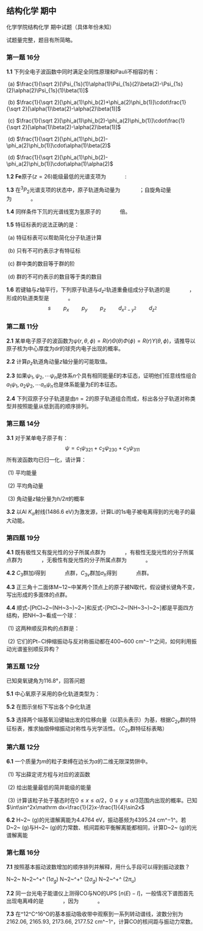 ## 结构化学 期中

化学学院结构化学 期中试题（具体年份未知）

试题量完整，题目有所简略。

### 第一题 16分

**1.1** 下列全电子波函数中同时满足全同性原理和Pauli不相容的有：

​	(a) $\frac{1}{\sqrt 2}[\Psi_{1s}(1)\alpha(1)\Psi_{1s}(2)\beta(2)-\Psi_{1s}(2)\alpha(2)\Psi_{1s}(1)\beta(1)]$

​	(b) $\frac{1}{\sqrt 2}[\phi_a(1)\phi_b(2)+\phi_a(2)\phi_b(1)]\cdot\frac{1}{\sqrt 2}[\alpha(1)\beta(2)-\alpha(2)\beta(1)]$

​	(c) $\frac{1}{\sqrt 2}[\phi_a(1)\phi_b(2)-\phi_a(2)\phi_b(1)]\cdot\frac{1}{\sqrt 2}[\alpha(1)\beta(2)-\alpha(2)\beta(1)]$

​	(d) $\frac{1}{\sqrt 2}[\phi_a(1)\phi_b(2)-\phi_a(2)\phi_b(1)]\cdot\alpha(1)\beta(2)$

​	(d) $\frac{1}{\sqrt 2}[\phi_a(1)\phi_b(2)-\phi_a(2)\phi_b(1)]\cdot\alpha(1)\alpha(2)$

**1.2** **Fe**原子($z=26$)能级最低的光谱支项为$\quad\quad\quad​$:

**1.3** 在$^3P_2$光谱支项的状态中，原子轨道角动量为$\quad\quad\quad$；自旋角动量为$\quad\quad\quad$。

**1.4** 同样条件下氘的光谱线宽为氢原子的$\quad\quad\quad$倍。

**1.5** 特征标表的说法正确的是：

​	(a) 特征标表可以帮助简化分子轨道计算

​	(b) 只有不可约表示才有特征标

​	(c) 群中类的数目等于群的阶

​	(d) 群的不可约表示的数目等于类的数目

**1.6** 若键轴与$z​$轴平行，下列原子轨道与$d_{z^2}​$轨道重叠组成分子轨道的是$\quad\quad\quad​$，形成的轨道类型是$\quad\quad\quad​$。
$$
s\quad\quad p_x\quad\quad p_y\quad\quad p_z\quad\quad d_{x^2-y^2}\quad\quad d_{z^2}
$$

### 第二题 11分

**2.1** 某单电子原子的波函数为$\psi(r,\theta,\phi)=R(r)\Theta(\theta)\Phi(\phi)=R(r)Y(\theta,\phi)$，请推导以原子核为中心厚度为$\mathrm dr$的球壳内电子出现的概率。

**2.2** 计算$p_z$轨道角动量$z$轴分量的可能取值。

**2.3** 如果$\psi_1,\psi_2,\cdots\psi_n$是体系$n$个具有相同能量$E$的本征态，证明他们任意线性组合$a_1\psi_1,a_2\psi_2,\cdots a_n\psi_n$也是体系能量为$E$的本征态。

**2.4** 下列双原子分子轨道是由$n=2$的原子轨道组合而成，标出各分子轨道对称类型并按照能量从低到高的顺序排列。



### 第三题 14分

**3.1** 对于某单电子原子有：
$$
\psi=c_1\psi_{321}+c_2\psi_{230}+c_3\psi_{311}
$$
所有波函数均已归一化，请计算：

​	(1) 平均能量

​	(2) 平均角动量

​	(3) 角动量$z$轴分量为$h/2\pi$的概率

**3.2** 以Al $K_\alpha$射线(1486.6 eV)为激发源，计算Li的1s电子被电离得到的光电子的最大动能。

### 第四题 19分

**4.1** 既有极性又有旋光性的分子所属点群为$\quad\quad\quad$，有极性无旋光性的分子所属点群为$\quad\quad\quad$，无极性有旋光性的分子所属点群为$\quad\quad\quad$。

**4.2** $C_3$群加$i$得到$\quad\quad\quad$点群，$C_{3v}$群加$\sigma_h$得到$\quad\quad\quad$点群。

**4.3** 正三角十二面体M~12~中某两个顶点上的原子被N取代，假设键长键角不变，写出形成的多面体的点群。

**4.4** 顺式-[PtCl~2~(NH~3~)~2~]和反式-[PtCl~2~(NH~3~)~2~]都是平面四方结构，把NH~3~看成一个球：

​	(1) 这两种顺反异构的点群是：

​	(2) 它们的Pt−Cl伸缩振动与反对称振动都在400~600 cm^−1^之间，如何利用振动光谱鉴别顺反异构？

### 第五题 12分

已知臭氧键角为116.8°，回答问题



**5.1** 中心氧原子采用的杂化轨道类型为：

**5.2** 在图示坐标下写出各个杂化轨道

**5.3** 选择两个端基氧沿键轴出发的位移向量（以箭头表示）为基，根据$C_{2v}​$群的特征标表，推求抽烟伸缩振动对称性与光学活性。（$C_{2v}​$群特征标表略）

### 第六题 12分

**6.1** 一个质量为$m$的粒子束缚在边长为$a$的二维无限深势阱中。

​	(1) 写出薛定谔方程与对应的波函数

​	(2) 给出能量最低的简并能级的能量

​	(3) 计算该粒子处于基态时在$0\leq x\leq a/2$，$0\leq y\leq a/3$范围内出现的概率。已知$\int\sin^2x\mathrm dx=\frac{1}{2}x-\frac{1}{4}\sin2x$

**6.2** H~2~ (g)的光谱解离能为4.4764 eV，振动基频为4395.24 cm^−1^。若D~2~ (g)与H~2~ (g)的力常数、核间距和平衡解离能都相同，计算D~2~ (g)的光谱解离能

### 第七题 16分

**7.1** 按照基本振动波数增加的顺序排列并解释，用什么手段可以得到振动波数？

N~2~ N~2~^+^ ($1\sigma_g$) N~2~^+^ ($2\sigma_g$) N~2~^+^ ($2\pi_u$)

**7.2** 同一台光电子能谱仪上测得CO与NO的UPS  $[n(E)-I]$，一般情况下谱图首先出现电离峰的是$\quad\quad\quad$，因为$\quad\quad\quad$。

**7.3** 在^12^C^16^O的基本振动吸收带中观察到一系列转动谱线，波数分别为2162.06, 2165.93, 2173.66, 2177.52 cm^−1^，计算CO的核间距与振动力常数。

